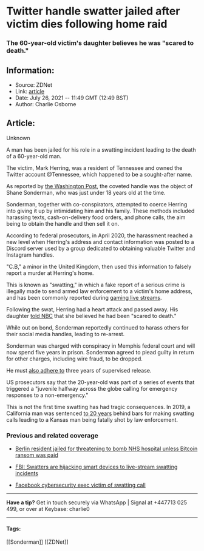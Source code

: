 # Twitter handle swatter jailed after victim dies following home raid
### The 60-year-old victim's daughter believes he was "scared to death."

## Information:
+ Source: ZDNet
+ Link: [article](https://www.zdnet.com/article/twitter-handle-swatter-jailed-after-victim-dies-following-home-raid/)
+ Date: July 26, 2021 -- 11:49 GMT (12:49 BST)
+ Author: Charlie Osborne


## Article:
Unknown

A man has been jailed for his role in a swatting incident leading to the death of a 60-year-old man.


The victim, Mark Herring, was a resident of Tennessee and owned the Twitter account @Tennessee, which happened to be a sought-after name.  

As reported by [the Washington Post](https://www.washingtonpost.com/nation/2021/07/24/swatting-mark-herring-tennessee-twitter/), the coveted handle was the object of Shane Sonderman, who was just under 18 years old at the time.  

Sonderman, together with co-conspirators, attempted to coerce Herring into giving it up by intimidating him and his family. These methods included harassing texts, cash-on-delivery food orders, and phone calls, the aim being to obtain the handle and then sell it on.  

According to federal prosecutors, in April 2020, the harassment reached a new level when Herring's address and contact information was posted to a Discord server used by a group dedicated to obtaining valuable Twitter and Instagram handles.  

"C.B," a minor in the United Kingdom, then used this information to falsely report a murder at Herring's home. 

This is known as "swatting," in which a fake report of a serious crime is illegally made to send armed law enforcement to a victim's home address, and has been commonly reported during [gaming live streams](https://www.cloudflare.com/en-gb/learning/security/glossary/what-is-swatting/).  






Following the swat, Herring had a heart attack and passed away. His daughter [told NBC](https://www.nbcnews.com/news/us-news/tennessee-man-targeted-his-twitter-handle-dies-after-swatting-call-n1274747) that she believed he had been "scared to death."  

While out on bond, Sonderman reportedly continued to harass others for their social media handles, leading to re-arrest. 

Sonderman was charged with conspiracy in Memphis federal court and will now spend five years in prison. Sonderman agreed to plead guilty in return for other charges, including wire fraud, to be dropped. 

He must [also adhere to](https://krebsonsecurity.com/2021/07/serial-swatter-who-caused-death-gets-five-years-in-prison/) three years of supervised release. 

US prosecutors say that the 20-year-old was part of a series of events that triggered a "juvenile halfway across the globe calling for emergency responses to a non-emergency." 

This is not the first time swatting has had tragic consequences. In 2019, a California man was sentenced [to 20 years](https://apnews.com/article/shootings-police-us-news-ap-top-news-ca-state-wire-9b07058db9244cfa9f48208eed12c993) behind bars for making swatting calls leading to a Kansas man being fatally shot by law enforcement.  

###  Previous and related coverage

* [Berlin resident jailed for threatening to bomb NHS hospital unless Bitcoin ransom was paid](https://www.zdnet.com/article/berlin-resident-jailed-for-threatening-to-bomb-nhs-hospitals-in-quest-for-bitcoin-ransom/)  

* [FBI: Swatters are hijacking smart devices to live-stream swatting incidents](https://www.zdnet.com/article/fbi-pranksters-are-hijacking-smart-devices-to-live-stream-swatting-incidents/)  

* [Facebook cybersecurity exec victim of swatting call](https://www.zdnet.com/article/facebook-cybersecurity-exec-victim-of-swatting-call/)  




---

**Have a tip?** Get in touch securely via WhatsApp | Signal at +447713 025 499, or over at Keybase: charlie0



---





#### Tags:
[[Sonderman]] [[ZDNet]]
